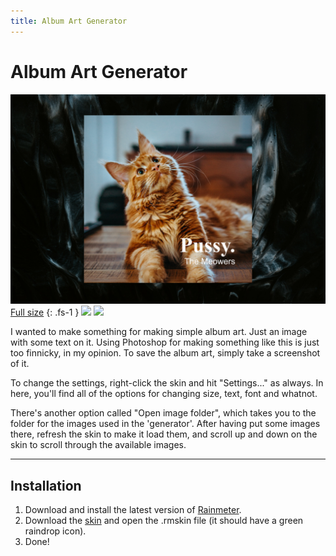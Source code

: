 ```yaml
---
title: Album Art Generator
---
```


# Album Art Generator

![](header-1500px.jpg)
[Full size](header.jpg)
{: .fs-1 }
![](https://img.shields.io/github/downloads/adriaanjelle/Album-Art-Generator/total?style=for-the-badge&labelColor=171d1a&color=171d1a) [![](https://img.shields.io/badge/DeviantArt-FFFFFF?style=for-the-badge&logo=deviantart&logoColor=FFFFFF&color=05CC47)](https://www.deviantart.com/adriaanjelle/art/Album-Art-Generator-983622396)

I wanted to make something for making simple album art. Just an image with some text on it. Using Photoshop for making something like this is just too finnicky, in my opinion. To save the album art, simply take a screenshot of it.

To change the settings, right-click the skin and hit "Settings..." as always. In here, you'll find all of the options for changing size, text, font and whatnot.

There's another option called "Open image folder", which takes you to the folder for the images used in the 'generator'. After having put some images there, refresh the skin to make it load them, and scroll up and down on the skin to scroll through the available images.

----

## Installation

1. Download and install the latest version of [Rainmeter](https://www.rainmeter.net/).  
2. Download the [skin](https://github.com/adriaanjelle/Album-Art-Generator/releases/latest) and open the .rmskin file (it should have a green raindrop icon).  
3. Done!
